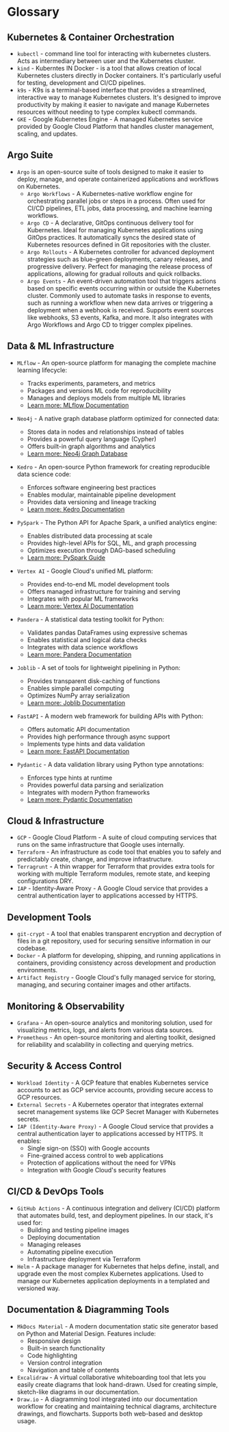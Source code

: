 # Glossary

<!-- Please add various terms and definitions here. -->

## Kubernetes & Container Orchestration

- `kubectl` - command line tool for interacting with kubernetes clusters. Acts as intermediary
  between user and the Kubernetes cluster.
- `kind` - Kuberntes IN Docker - is a tool that allows creation of local Kubernetes clusters
  directly in Docker containers. It's particularly useful for testing, development and CI/CD
  pipelines.
- `k9s` - K9s is a terminal-based interface that provides a streamlined, interactive way to manage
  Kubernetes clusters. It's designed to improve productivity by making it easier to navigate and
  manage Kubernetes resources without needing to type complex kubectl commands.
- `GKE` - Google Kubernetes Engine - A managed Kubernetes service provided by Google Cloud Platform
  that handles cluster management, scaling, and updates.

## Argo Suite

- `Argo` is an open-source suite of tools designed to make it easier to deploy, manage, and operate
  containerized applications and workflows on Kubernetes.
  - `Argo Workflows` - A Kubernetes-native workflow engine for orchestrating parallel jobs or steps
    in a process. Often used for CI/CD pipelines, ETL jobs, data processing, and machine learning
    workflows.
  - `Argo CD` - A declarative, GitOps continuous delivery tool for Kubernetes. Ideal for managing
    Kubernetes applications using GitOps practices. It automatically syncs the desired state of
    Kubernetes resources defined in Git repositories with the cluster.
  - `Argo Rollouts` - A Kubernetes controller for advanced deployment strategies such as blue-green
    deployments, canary releases, and progressive delivery. Perfect for managing the release process
    of applications, allowing for gradual rollouts and quick rollbacks.
  - `Argo Events` - An event-driven automation tool that triggers actions based on specific events
    occurring within or outside the Kubernetes cluster. Commonly used to automate tasks in response
    to events, such as running a workflow when new data arrives or triggering a deployment when a
    webhook is received. Supports event sources like webhooks, S3 events, Kafka, and more. It also
    integrates with Argo Workflows and Argo CD to trigger complex pipelines.

## Data & ML Infrastructure

- `MLflow` - An open-source platform for managing the complete machine learning lifecycle:

  - Tracks experiments, parameters, and metrics
  - Packages and versions ML code for reproducibility
  - Manages and deploys models from multiple ML libraries
  - [Learn more: MLflow Documentation](https://mlflow.org/docs/latest/index.html)

- `Neo4j` - A native graph database platform optimized for connected data:

  - Stores data in nodes and relationships instead of tables
  - Provides a powerful query language (Cypher)
  - Offers built-in graph algorithms and analytics
  - [Learn more: Neo4j Graph Database](https://neo4j.com/docs/getting-started/current/)

- `Kedro` - An open-source Python framework for creating reproducible data science code:

  - Enforces software engineering best practices
  - Enables modular, maintainable pipeline development
  - Provides data versioning and lineage tracking
  - [Learn more: Kedro Documentation](https://kedro.readthedocs.io/en/stable/)

- `PySpark` - The Python API for Apache Spark, a unified analytics engine:

  - Enables distributed data processing at scale
  - Provides high-level APIs for SQL, ML, and graph processing
  - Optimizes execution through DAG-based scheduling
  - [Learn more: PySpark Guide](https://spark.apache.org/docs/latest/api/python/)

- `Vertex AI` - Google Cloud's unified ML platform:

  - Provides end-to-end ML model development tools
  - Offers managed infrastructure for training and serving
  - Integrates with popular ML frameworks
  - [Learn more: Vertex AI Documentation](https://cloud.google.com/vertex-ai/docs)

- `Pandera` - A statistical data testing toolkit for Python:

  - Validates pandas DataFrames using expressive schemas
  - Enables statistical and logical data checks
  - Integrates with data science workflows
  - [Learn more: Pandera Documentation](https://pandera.readthedocs.io/)

- `Joblib` - A set of tools for lightweight pipelining in Python:

  - Provides transparent disk-caching of functions
  - Enables simple parallel computing
  - Optimizes NumPy array serialization
  - [Learn more: Joblib Documentation](https://joblib.readthedocs.io/)

- `FastAPI` - A modern web framework for building APIs with Python:

  - Offers automatic API documentation
  - Provides high performance through async support
  - Implements type hints and data validation
  - [Learn more: FastAPI Documentation](https://fastapi.tiangolo.com/)

- `Pydantic` - A data validation library using Python type annotations:
  - Enforces type hints at runtime
  - Provides powerful data parsing and serialization
  - Integrates with modern Python frameworks
  - [Learn more: Pydantic Documentation](https://docs.pydantic.dev/)

## Cloud & Infrastructure

- `GCP` - Google Cloud Platform - A suite of cloud computing services that runs on the same
  infrastructure that Google uses internally.
- `Terraform` - An infrastructure as code tool that enables you to safely and predictably create,
  change, and improve infrastructure.
- `Terragrunt` - A thin wrapper for Terraform that provides extra tools for working with multiple
  Terraform modules, remote state, and keeping configurations DRY.
- `IAP` - Identity-Aware Proxy - A Google Cloud service that provides a central authentication layer
  to applications accessed by HTTPS.

## Development Tools

- `git-crypt` - A tool that enables transparent encryption and decryption of files in a git
  repository, used for securing sensitive information in our codebase.
- `Docker` - A platform for developing, shipping, and running applications in containers, providing
  consistency across development and production environments.
- `Artifact Registry` - Google Cloud's fully managed service for storing, managing, and securing
  container images and other artifacts.

## Monitoring & Observability

- `Grafana` - An open-source analytics and monitoring solution, used for visualizing metrics, logs,
  and alerts from various data sources.
- `Prometheus` - An open-source monitoring and alerting toolkit, designed for reliability and
  scalability in collecting and querying metrics.

## Security & Access Control

- `Workload Identity` - A GCP feature that enables Kubernetes service accounts to act as GCP service
  accounts, providing secure access to GCP resources.
- `External Secrets` - A Kubernetes operator that integrates external secret management systems like
  GCP Secret Manager with Kubernetes secrets.
- `IAP (Identity-Aware Proxy)` - A Google Cloud service that provides a central authentication layer
  to applications accessed by HTTPS. It enables:
  - Single sign-on (SSO) with Google accounts
  - Fine-grained access control to web applications
  - Protection of applications without the need for VPNs
  - Integration with Google Cloud's security features

## CI/CD & DevOps Tools

- `GitHub Actions` - A continuous integration and delivery (CI/CD) platform that automates build,
  test, and deployment pipelines. In our stack, it's used for:
  - Building and testing pipeline images
  - Deploying documentation
  - Managing releases
  - Automating pipeline execution
  - Infrastructure deployment via Terraform
- `Helm` - A package manager for Kubernetes that helps define, install, and upgrade even the most
  complex Kubernetes applications. Used to manage our Kubernetes application deployments in a
  templated and versioned way.

## Documentation & Diagramming Tools

- `MkDocs Material` - A modern documentation static site generator based on Python and Material
  Design. Features include:
  - Responsive design
  - Built-in search functionality
  - Code highlighting
  - Version control integration
  - Navigation and table of contents
- `Excalidraw` - A virtual collaborative whiteboarding tool that lets you easily create diagrams
  that look hand-drawn. Used for creating simple, sketch-like diagrams in our documentation.
- `Draw.io` - A diagramming tool integrated into our documentation workflow for creating and
  maintaining technical diagrams, architecture drawings, and flowcharts. Supports both web-based and
  desktop usage.
